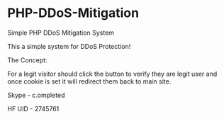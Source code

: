 # PHP-DDoS-Mitigation
Simple PHP DDoS Mitigation System

This a simple system for DDoS Protection!

The Concept:

For a legit visitor should click the button to verify they are legit user and once cookie is set it will redirect them back to main site.


Skype - c.ompleted

HF UID - 2745761
